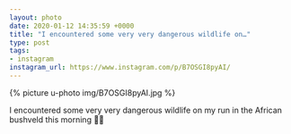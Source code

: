 ```yaml
---
layout: photo
date: 2020-01-12 14:35:59 +0000
title: "I encountered some very very dangerous wildlife on…"
type: post
tags:
- instagram
instagram_url: https://www.instagram.com/p/B7OSGI8pyAI/
---
```


{% picture u-photo img/B7OSGI8pyAI.jpg %}

I encountered some very very dangerous wildlife on my run in the African bushveld this morning 🤣😂

